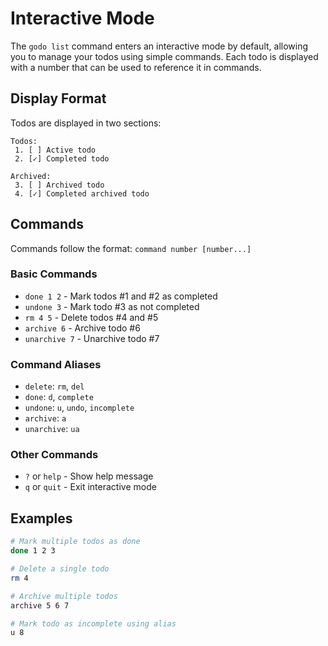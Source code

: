 # Interactive Mode

The `godo list` command enters an interactive mode by default, allowing you to manage your todos using simple commands. Each todo is displayed with a number that can be used to reference it in commands.

## Display Format

Todos are displayed in two sections:

```
Todos:
 1. [ ] Active todo
 2. [✓] Completed todo

Archived:
 3. [ ] Archived todo
 4. [✓] Completed archived todo
```

## Commands

Commands follow the format: `command number [number...]`

### Basic Commands

- `done 1 2` - Mark todos #1 and #2 as completed
- `undone 3` - Mark todo #3 as not completed
- `rm 4 5` - Delete todos #4 and #5
- `archive 6` - Archive todo #6
- `unarchive 7` - Unarchive todo #7

### Command Aliases

- `delete`: `rm`, `del`
- `done`: `d`, `complete`
- `undone`: `u`, `undo`, `incomplete`
- `archive`: `a`
- `unarchive`: `ua`

### Other Commands

- `?` or `help` - Show help message
- `q` or `quit` - Exit interactive mode

## Examples

```bash
# Mark multiple todos as done
done 1 2 3

# Delete a single todo
rm 4

# Archive multiple todos
archive 5 6 7

# Mark todo as incomplete using alias
u 8
```
